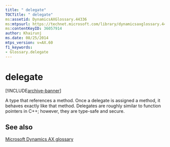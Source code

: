 ```yaml
---
title: " delegate"
TOCTitle: " delegate"
ms:assetid: DynamicsAXGlossary.44336
ms:mtpsurl: https://technet.microsoft.com/library/dynamicsaxglossary.44336(v=AX.60)
ms:contentKeyID: 36057914
author: Khairunj
ms.date: 08/25/2014
mtps_version: v=AX.60
f1_keywords:
- Glossary.delegate
---
```


# delegate


[!INCLUDE[archive-banner](includes/archive-banner.md)]

A type that references a method. Once a delegate is assigned a method, it behaves exactly like that method. Delegates are roughly similar to function pointers in C++; however, they are type-safe and secure.

## See also

[Microsoft Dynamics AX glossary](glossary/microsoft-dynamics-ax-glossary.md)

  


